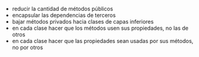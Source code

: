 - reducir la cantidad de métodos públicos
- encapsular las dependencias de terceros
- bajar métodos privados hacia clases de capas inferiores
- en cada clase hacer que los métodos usen sus propiedades, no las de otros
- en cada clase hacer que las propiedades sean usadas por sus métodos, no por otros